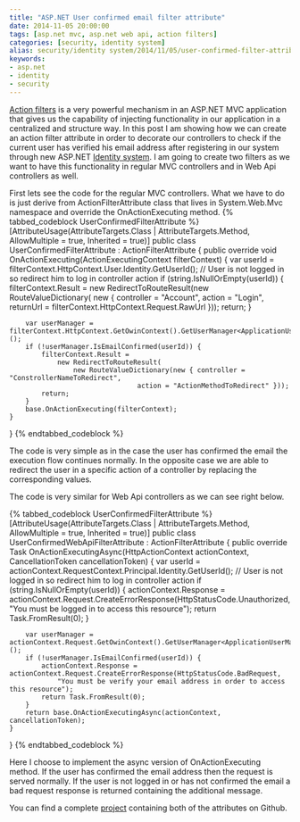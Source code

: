 ```yaml
---
title: "ASP.NET User confirmed email filter attribute"
date: 2014-11-05 20:00:00
tags: [asp.net mvc, asp.net web api, action filters]
categories:	[security, identity system]
alias: security/identity system/2014/11/05/user-confirmed-filter-attribute.html
keywords:
- asp.net
- identity
- security
---
```


[Action filters][af] is a very powerful mechanism in an ASP.NET MVC application that gives us the capability of injecting functionality in our application in a centralized and structure way. 
In this post I am showing how we can create an action filter attribute in order to decorate our controllers to check if the current user has verified his email address 
after registering in our system through new ASP.NET [Identity system][identity]. I am going to create two filters as we want to have this functionality in regular MVC controllers and in Web Api controllers as well.

First lets see the code for the regular MVC controllers. What we have to do is just derive from ActionFilterAttribute class that lives in System.Web.Mvc namespace and override the OnActionExecuting method.
{% tabbed_codeblock UserConfirmedFilterAttribute %}
    <!-- tab cs -->
[AttributeUsage(AttributeTargets.Class | AttributeTargets.Method, AllowMultiple = true, Inherited = true)]
public class UserConfirmedFilterAttribute : ActionFilterAttribute {
    public override void OnActionExecuting(ActionExecutingContext filterContext) {
        var userId = filterContext.HttpContext.User.Identity.GetUserId();
        // User is not logged in so redirect him to log in controller action
        if (string.IsNullOrEmpty(userId)) {
            filterContext.Result = new RedirectToRouteResult(new RouteValueDictionary(
                        new { controller = "Account", action = "Login", 
                                returnUrl = filterContext.HttpContext.Request.RawUrl }));
            return;
        }

        var userManager = filterContext.HttpContext.GetOwinContext().GetUserManager<ApplicationUserManager>();
        if (!userManager.IsEmailConfirmed(userId)) {
            filterContext.Result =
                new RedirectToRouteResult(
                    new RouteValueDictionary(new { controller = "ConstrollerNameToRedirect", 
                                    action = "ActionMethodToRedirect" }));
            return;
        }
        base.OnActionExecuting(filterContext);
    }
}
    <!-- endtab -->
{% endtabbed_codeblock %}

The code is very simple as in the case the user has confirmed the email the execution flow continues normally. In the opposite case we are able to redirect the user 
in a specific action of a controller by replacing the corresponding values.

The code is very similar for Web Api controllers as we can see right below.

{% tabbed_codeblock UserConfirmedFilterAttribute %}
    <!-- tab cs -->
[AttributeUsage(AttributeTargets.Class | AttributeTargets.Method, AllowMultiple = true, Inherited = true)]
public class UserConfirmedWebApiFilterAttribute : ActionFilterAttribute {
    public override Task OnActionExecutingAsync(HttpActionContext actionContext, CancellationToken cancellationToken) {
        var userId = actionContext.RequestContext.Principal.Identity.GetUserId();
        // User is not logged in so redirect him to log in controller action
        if (string.IsNullOrEmpty(userId)) {
            actionContext.Response = actionContext.Request.CreateErrorResponse(HttpStatusCode.Unauthorized,
                "You must be logged in to access this resource");
            return Task.FromResult(0);
        }

        var userManager = actionContext.Request.GetOwinContext().GetUserManager<ApplicationUserManager>();
        if (!userManager.IsEmailConfirmed(userId)) {
            actionContext.Response = actionContext.Request.CreateErrorResponse(HttpStatusCode.BadRequest,
                "You must be verify your email address in order to access this resource");
            return Task.FromResult(0);
        }
        return base.OnActionExecutingAsync(actionContext, cancellationToken);
    }
}
    <!-- endtab -->
{% endtabbed_codeblock %}

Here I choose to implement the async version of OnActionExecuting method. If the user has confirmed the email address then the request is served normally. 
If the user is not logged in or has not confirmed the email a bad request response is returned containing the additional message.

You can find a complete [project][project] containing both of the attributes on Github.
	
[af]: https://www.asp.net/mvc/overview/older-versions-1/controllers-and-routing/understanding-action-filters-cs/
[identity]: http://www.asp.net/identity
[project]: https://github.com/xabikos/ActionFilters
